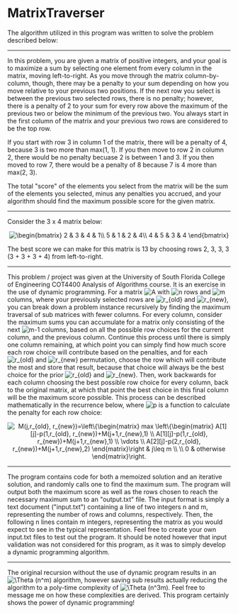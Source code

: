 # MatrixTraverser

The algorithm utilized in this program was written to solve the problem described below:

---

In this problem, you are given a matrix of positive integers, and your goal is to maximize a sum by selecting one element from every column in the matrix, moving left-to-right.  As you move through the matrix column-by-column, though, there may be a penalty to your sum depending on how you move relative to your previous two positions.  If the next row you select is between the previous two selected rows, there is no penalty; however, there is a penalty of 2 to your sum for every row above the maximum of the previous two or below the minimum of the previous two.  You always start in the first column of the matrix and your previous two rows are considered to be the top row.

If you start with row 3 in column 1 of the matrix, there will be a penalty of 4, because 3 is two more than max(1, 1). If you then move to row 2 in column 2, there would be no penalty becuase 2 is between 1 and 3. If you then moved to row 7, there would be a penalty of 8 because 7 is 4 more than max(2, 3).

The total "score" of the elements you select from the matrix will be the sum of the elements you selected, minus any penalties you accrued, and your algorithm should find the maximum possible score for the given matrix.

---

Consider the 3 x 4 matrix below:

<p align="center">
<img src="https://latex.codecogs.com/svg.latex?\begin{bmatrix}&space;2&space;&&space;3&space;&&space;4&space;&&space;1\\&space;5&space;&&space;1&space;&&space;2&space;&&space;4\\&space;4&space;&&space;5&space;&&space;3&space;&&space;4&space;\end{bmatrix}" title="\begin{bmatrix} 2 & 3 & 4 & 1\\ 5 & 1 & 2 & 4\\ 4 & 5 & 3 & 4 \end{bmatrix}"/>
</p>

The best score we can make for this matrix is 13 by choosing rows 2, 3, 3, 3 (3 + 3 + 3 + 4) from left-to-right.

---

This problem / project was given at the University of South Florida College of Engineering COT4400 Analysis of Algorithms course. It is an exercise in the use of dynamic programming. For a matrix <img src="https://latex.codecogs.com/svg.latex?A" title="A"/> with <img src="https://latex.codecogs.com/svg.latex?n" title="n"/> rows and <img src="https://latex.codecogs.com/svg.latex?m" title="m"/> columns, where your previously selected rows are <img src="https://latex.codecogs.com/svg.latex?r_{old}" title="r_{old}"/> and <img src="https://latex.codecogs.com/svg.latex?r_{new}" title="r_{new}"/>, you can break down a problem instance recursively by finding the maximum traversal of sub matrices with fewer columns. For every column, consider the maximum sums you can accumulate for a matrix only consisting of the next <img src="https://latex.codecogs.com/svg.latex?m-1" title="m-1"/> columns, based on all the possible row choices for the current column, and the previous column. Continue this process until there is simply one column remaining, at which point you can simply find how much score each row choice will contribute based on the penalties, and for each <img src="https://latex.codecogs.com/svg.latex?r_{old}" title="r_{old}"/> and <img src="https://latex.codecogs.com/svg.latex?r_{new}" title="r_{new}"/> permutation, choose the row which will contribute the most and store that result, because that choice will always be the best choice for the prior <img src="https://latex.codecogs.com/svg.latex?r_{old}" title="r_{old}"/> and <img src="https://latex.codecogs.com/svg.latex?r_{new}" title="r_{new}"/>. Then, work backwards for each column choosing the best possible row choice for every column, back to the original matrix, at which that point the best choice in this final column will be the maximum score possible. This process can be described mathematically in the recurrence below, where <img src="https://latex.codecogs.com/svg.latex?p" title="p"/> is a function to calculate the penalty for each row choice:

<p align="center">
<img src="https://latex.codecogs.com/svg.latex?M(j,r_{old},&space;r_{new})=\left\{\begin{matrix}&space;max&space;\left\{\begin{matrix}&space;A[1][j]-p(1,r_{old},&space;r_{new})&plus;M(j&plus;1,r_{new},1)&space;\\&space;A[2][j]-p(2,r_{old},&space;r_{new})&plus;M(j&plus;1,r_{new},2)&space;\\&space;\vdots&space;\\&space;A[n][j]-p(n,r_{old},&space;r_{new})&plus;M(j&plus;1,r_{new},n)&space;\end{matrix}\right&space;&&space;j\leq&space;m&space;\\&space;\\&space;0&space;&&space;otherwise&space;\end{matrix}\right." title="M(j,r_{old}, r_{new})=\left\{\begin{matrix} max \left\{\begin{matrix} A[1][j]-p(1,r_{old}, r_{new})+M(j+1,r_{new},1) \\ A[1][j]-p(1,r_{old}, r_{new})+M(j+1,r_{new},1) \\ \vdots \\ A[2][j]-p(2,r_{old}, r_{new})+M(j+1,r_{new},2) \end{matrix}\right & j\leq m \\ \\ 0 & otherwise \end{matrix}\right."/>
</p>

---

The program contains code for both a memoized solution and an iterative solution, and randomly calls one to find the maximum sum. The program will output both the maximum score as well as the rows chosen to reach the necessary maximum sum to an "output.txt" file. The input format is simply a text document ("input.txt") containing a line of two integers n and m, representing the number of rows and columns, respectively. Then, the following n lines contain m integers, representing the matrix as you would expect to see in the typical representation. Feel free to create your own input.txt files to test out the program. It should be noted however that input validation was not considered for this program, as it was to simply develop a dynamic programming algorithm.

---

The original recursion without the use of dynamic program results in an <img src="https://latex.codecogs.com/svg.latex?\Theta&space;(n^m)" title="\Theta (n^m)" /> algorithm, however saving sub results actually reducing the algorithm to a poly-time complexity of <img src="https://latex.codecogs.com/svg.latex?\Theta&space;(n^3m)" title="\Theta (n^3m)"/>. Feel free to message me on how these complexities are derived. This program certainly shows the power of dynamic programming!
